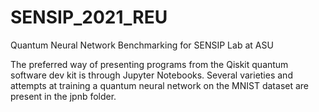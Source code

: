 # SENSIP_2021_REU
Quantum Neural Network Benchmarking for SENSIP Lab at ASU

The preferred way of presenting programs from the Qiskit quantum software dev kit 
is through Jupyter Notebooks. Several varieties and attempts at training a quantum 
neural network on the MNIST dataset are present in the jpnb folder.
